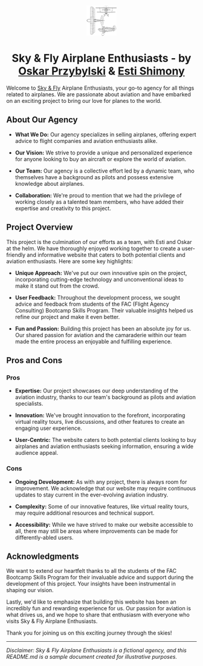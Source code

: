 <!--Airplane ICON --> <div align="center">
  <a href="https://fac29a.github.io/Project-1-Oskar-Esti/">
    <img src="images/airplane2.png" alt="Airplane" width="80" height="80">
  </a> <br >

# Sky & Fly Airplane Enthusiasts - by [Oskar Przybylski](https://www.linkedin.com/in/oskar-przybylski/) & [Esti Shimony](https://www.linkedin.com/in/ester-shimony/)<br ></div>

Welcome to [Sky & Fly](https://fac29a.github.io/Project-1-Oskar-Esti/) Airplane Enthusiasts, your go-to agency for all things related to airplanes. We are passionate about aviation and have embarked on an exciting project to bring our love for planes to the world. 

## About Our Agency

- **What We Do:** Our agency specializes in selling airplanes, offering expert advice to flight companies and aviation enthusiasts alike.

- **Our Vision:** We strive to provide a unique and personalized experience for anyone looking to buy an aircraft or explore the world of aviation.

- **Our Team:** Our agency is a collective effort led by a dynamic team, who themselves have a background as pilots and possess extensive knowledge about airplanes.

- **Collaboration:** We're proud to mention that we had the privilege of working closely as a talented team members, who have added their expertise and creativity to this project.

## Project Overview

This project is the culmination of our efforts as a team, with Esti and Oskar at the helm. We have thoroughly enjoyed working together to create a user-friendly and informative website that caters to both potential clients and aviation enthusiasts. Here are some key highlights:

- **Unique Approach:** We've put our own innovative spin on the project, incorporating cutting-edge technology and unconventional ideas to make it stand out from the crowd.

- **User Feedback:** Throughout the development process, we sought advice and feedback from students of the FAC (Flight Agency Consulting) Bootcamp Skills Program. Their valuable insights helped us refine our project and make it even better.

- **Fun and Passion:** Building this project has been an absolute joy for us. Our shared passion for aviation and the camaraderie within our team made the entire process an enjoyable and fulfilling experience.


## Pros and Cons

### Pros

- **Expertise:** Our project showcases our deep understanding of the aviation industry, thanks to our team's background as pilots and aviation specialists.

- **Innovation:** We've brought innovation to the forefront, incorporating virtual reality tours, live discussions, and other features to create an engaging user experience.

- **User-Centric:** The website caters to both potential clients looking to buy airplanes and aviation enthusiasts seeking information, ensuring a wide audience appeal.

### Cons

- **Ongoing Development:** As with any project, there is always room for improvement. We acknowledge that our website may require continuous updates to stay current in the ever-evolving aviation industry.

- **Complexity:** Some of our innovative features, like virtual reality tours, may require additional resources and technical support.

- **Accessibility:** While we have strived to make our website accessible to all, there may still be areas where improvements can be made for differently-abled users.

## Acknowledgments

We want to extend our heartfelt thanks to all the students of the FAC Bootcamp Skills Program for their invaluable advice and support during the development of this project. Your insights have been instrumental in shaping our vision.

Lastly, we'd like to emphasize that building this website has been an incredibly fun and rewarding experience for us. Our passion for aviation is what drives us, and we hope to share that enthusiasm with everyone who visits Sky & Fly Airplane Enthusiasts.

Thank you for joining us on this exciting journey through the skies!

---

*Disclaimer: Sky & Fly Airplane Enthusiasts is a fictional agency, and this README.md is a sample document created for illustrative purposes.*
